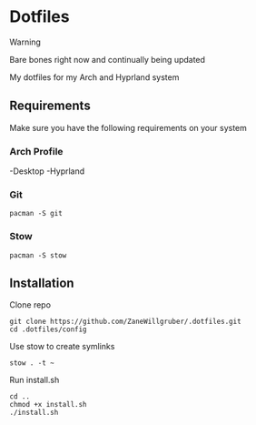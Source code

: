 # Dotfiles

> [!WARNING]
> Bare bones right now and continually being updated

My dotfiles for my Arch and Hyprland system

## Requirements

Make sure you have the following requirements on your system

### Arch Profile

-Desktop
-Hyprland

### Git
```
pacman -S git
```

### Stow
```
pacman -S stow
```

## Installation
Clone repo

```
git clone https://github.com/ZaneWillgruber/.dotfiles.git
cd .dotfiles/config
```

Use stow to create symlinks
```
stow . -t ~
```

Run install.sh
```
cd ..
chmod +x install.sh
./install.sh
```
